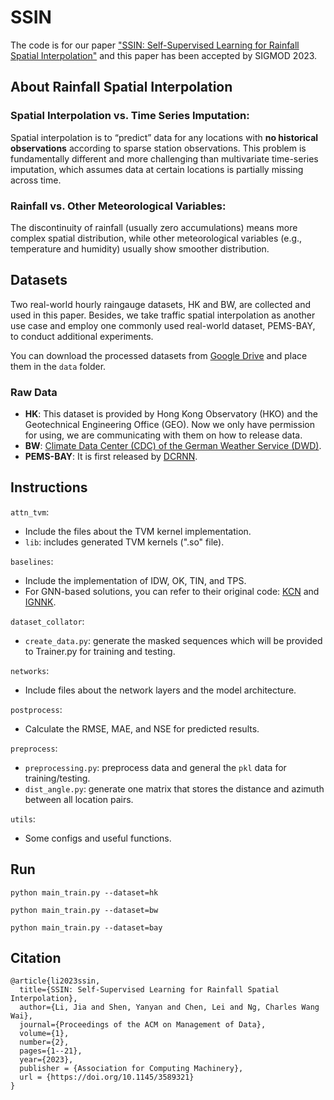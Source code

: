 # SSIN
The code is for our paper ["SSIN: Self-Supervised Learning for Rainfall Spatial Interpolation"](https://dl.acm.org/doi/10.1145/3589321) 
and this paper has been accepted by SIGMOD 2023.

## About Rainfall Spatial Interpolation
### Spatial Interpolation vs. Time Series Imputation:
Spatial interpolation is to “predict” data for any locations with **no historical observations** according to sparse station observations. This problem is fundamentally different and more challenging than multivariate time-series imputation, which assumes data at certain locations is partially missing across time.

### Rainfall vs. Other Meteorological Variables:
The discontinuity of rainfall (usually zero accumulations) means more complex spatial distribution, while other meteorological variables (e.g., temperature and humidity) usually show smoother distribution.

##  Datasets
Two real-world hourly raingauge datasets, HK and BW, are collected and used in this paper. Besides, we take traffic spatial interpolation as another use case and employ one commonly used real-world dataset, PEMS-BAY, to conduct additional experiments.

You can download the processed datasets from [Google Drive](https://drive.google.com/drive/folders/1tiS5UjcspNKcWL8RA7J3PxqhwciR5Lg3) and place them in the `data` folder.

### Raw Data
* **HK**: This dataset is provided by Hong Kong Observatory (HKO) and the Geotechnical Engineering Office (GEO). Now we only have permission for using, we are communicating with them on how to release data.
* **BW**: [Climate Data Center (CDC) of the German Weather Service (DWD)](https://www.dwd.de/EN/climate_environment/cdc/cdc_node_en.html).
* **PEMS-BAY**: It is first released by [DCRNN](https://github.com/liyaguang/DCRNN/tree/master).

## Instructions
`attn_tvm`:
* Include the files about the TVM kernel implementation.
* `lib`: includes generated TVM kernels (\".so\" file).

`baselines`:
* Include the implementation of IDW, OK, TIN, and TPS.
* For GNN-based solutions, you can refer to their original code: [KCN](https://github.com/tufts-ml/KCN) and [IGNNK](https://github.com/Kaimaoge/IGNNK).

`dataset_collator`:
* `create_data.py`: generate the masked sequences which will be provided to Trainer.py for training and testing.

`networks`:
* Include files about the network layers and the model architecture.

`postprocess`:
* Calculate the RMSE, MAE, and NSE for predicted results.

`preprocess`:
* `preprocessing.py`: preprocess data and general the `pkl` data for training/testing. 
* `dist_angle.py`: generate one matrix that stores the distance and azimuth between all location pairs.

`utils`:
* Some configs and useful functions.

## Run
```
python main_train.py --dataset=hk
```

```
python main_train.py --dataset=bw
```

```
python main_train.py --dataset=bay
```

## Citation
```
@article{li2023ssin,
  title={SSIN: Self-Supervised Learning for Rainfall Spatial Interpolation},
  author={Li, Jia and Shen, Yanyan and Chen, Lei and Ng, Charles Wang Wai},
  journal={Proceedings of the ACM on Management of Data},
  volume={1},
  number={2},
  pages={1--21},
  year={2023},
  publisher = {Association for Computing Machinery},
  url = {https://doi.org/10.1145/3589321}
}
```
